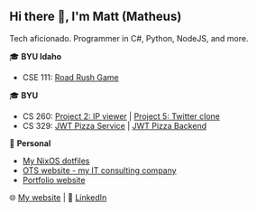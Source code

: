 ## Hi there 👋, I'm Matt (Matheus)
Tech aficionado. Programmer in C#, Python, NodeJS, and more.

🎓 **BYU Idaho**
- CSE 111: [Road Rush Game](https://github.com/dvdfl/final)

🎓 **BYU**
- CS 260: 
[Project 2: IP viewer](https://github.com/mfplinta/cs260-project2) | 
[Project 5: Twitter clone](https://github.com/mfplinta/cs260-project5)
- CS 329: 
[JWT Pizza Service](https://github.com/mfplinta/jwt-pizza-service) | 
[JWT Pizza Backend](https://github.com/mfplinta/jwt-pizza)

👔 **Personal**
- [My NixOS dotfiles](https://gitea.matheusplinta.com/mfplinta/nix-configs)
- [OTS website - my IT consulting company](https://gitea.matheusplinta.com/mfplinta/ots-website)
- [Portfolio website](https://gitea.matheusplinta.com/mfplinta/portfolio)

🌐 [My website](https://www.matheusplinta.com) | 💼 [LinkedIn](https://www.linkedin.com/in/matheus-plinta)

